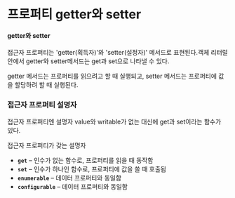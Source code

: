 # 프로퍼티 getter와 setter

#### getter와 setter

접근자 프로퍼티는 'getter(획득자)'와 'setter(설정자)' 메서드로 표현된다.객체 리터럴 안에서 getter와 setter메서드는 get과 set으로 나타낼 수 있다.

getter 메서드는 프로퍼티를 읽으려고 할 때 실행되고, setter 메서드는 프로퍼티에 값을 할당하려 할 때 실행된다.

### 접근자 프로퍼티 설명자

접근자 프로퍼티엔 설명자 value와 writable가 없는 대신에 get과 set이라는 함수가 있다.

접근자 프로퍼티가 갖는 설명자

- **`get`** – 인수가 없는 함수로, 프로퍼티를 읽을 때 동작함
- **`set`** – 인수가 하나인 함수로, 프로퍼티에 값을 쓸 때 호출됨
- **`enumerable`** – 데이터 프로퍼티와 동일함
- **`configurable`** – 데이터 프로퍼티와 동일함